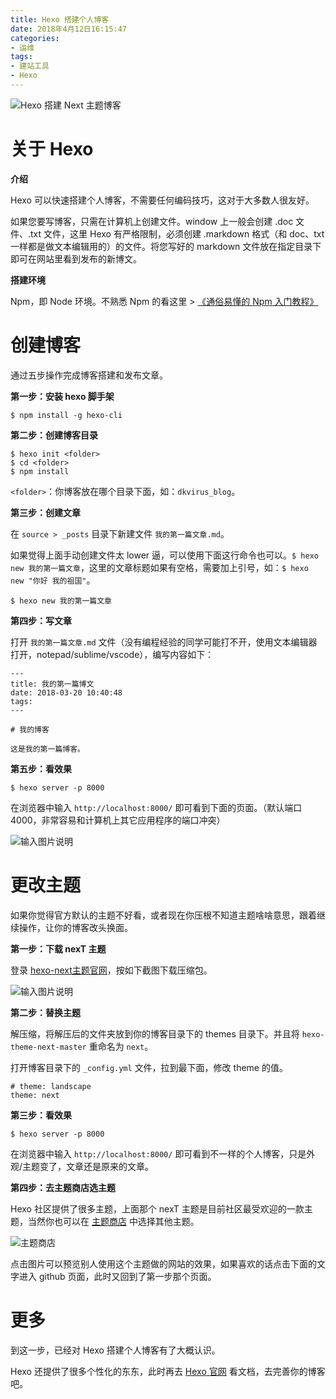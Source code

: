 ```yaml
---
title: Hexo 搭建个人博客
date: 2018年4月12日16:15:47
categories:
- 运维
tags:
- 建站工具
- Hexo
---
```


![Hexo 搭建 Next 主题博客](https://gitee.com/uploads/images/2018/0320/111942_89857a27_1623141.png "屏幕截图.png")

# 关于 Hexo

**介绍**

Hexo 可以快速搭建个人博客，不需要任何编码技巧，这对于大多数人很友好。

如果您要写博客，只需在计算机上创建文件。window 上一般会创建 .doc 文件、.txt 文件，这里 Hexo 有严格限制，必须创建 .markdown 格式（和 doc、txt 一样都是做文本编辑用的）的文件。将您写好的 markdown 文件放在指定目录下即可在网站里看到发布的新博文。

**搭建环境** 

Npm，即 Node 环境。不熟悉 Npm 的看这里 > [《通俗易懂的 Npm 入门教程》](https://dkvirus.gitbooks.io/-npm/content/chapter1.html)

# 创建博客

通过五步操作完成博客搭建和发布文章。

**第一步：安装 hexo 脚手架**

```
$ npm install -g hexo-cli
```

**第二步：创建博客目录**

```
$ hexo init <folder>
$ cd <folder>
$ npm install
```

`<folder>`：你博客放在哪个目录下面，如：`dkvirus_blog`。

**第三步：创建文章**

在 `source > _posts` 目录下新建文件 `我的第一篇文章.md`。

如果觉得上面手动创建文件太 lower 逼，可以使用下面这行命令也可以。`$ hexo new 我的第一篇文章`，这里的文章标题如果有空格，需要加上引号，如：`$ hexo new "你好 我的祖国"`。

```
$ hexo new 我的第一篇文章
```

**第四步：写文章**

打开 `我的第一篇文章.md` 文件（没有编程经验的同学可能打不开，使用文本编辑器打开，notepad/sublime/vscode），编写内容如下：

```
---
title: 我的第一篇博文
date: 2018-03-20 10:40:48
tags:
---

# 我的博客

这是我的第一篇博客。
```

**第五步：看效果**

```
$ hexo server -p 8000
```

在浏览器中输入 `http://localhost:8000/` 即可看到下面的页面。（默认端口 4000，非常容易和计算机上其它应用程序的端口冲突）

![输入图片说明](https://gitee.com/uploads/images/2018/0320/104439_4bbf667d_1623141.png "屏幕截图.png")

# 更改主题

如果你觉得官方默认的主题不好看，或者现在你压根不知道主题啥啥意思，跟着继续操作，让你的博客改头换面。

**第一步：下载 nexT 主题**

登录 [hexo-next主题官网](https://github.com/iissnan/hexo-theme-next)，按如下截图下载压缩包。

![输入图片说明](https://gitee.com/uploads/images/2018/0320/105401_10de67af_1623141.png "屏幕截图.png")

**第二步：替换主题**

解压缩，将解压后的文件夹放到你的博客目录下的 themes 目录下。并且将 `hexo-theme-next-master` 重命名为 `next`。

打开博客目录下的 `_config.yml` 文件，拉到最下面，修改 theme 的值。

```
# theme: landscape
theme: next
```

**第三步：看效果**

```
$ hexo server -p 8000
```

在浏览器中输入 `http://localhost:8000/` 即可看到不一样的个人博客，只是外观/主题变了，文章还是原来的文章。

**第四步：去主题商店选主题**

Hexo 社区提供了很多主题，上面那个 nexT 主题是目前社区最受欢迎的一款主题，当然你也可以在 [主题商店](https://hexo.io/themes/) 中选择其他主题。

![主题商店](https://gitee.com/uploads/images/2018/0320/110801_e8bd29c5_1623141.png "屏幕截图.png")

点击图片可以预览别人使用这个主题做的网站的效果，如果喜欢的话点击下面的文字进入 github 页面，此时又回到了第一步那个页面。

# 更多

到这一步，已经对 Hexo 搭建个人博客有了大概认识。

Hexo 还提供了很多个性化的东东，此时再去 [Hexo 官网](https://hexo.io/zh-cn/docs/index.html) 看文档，去完善你的博客吧。






